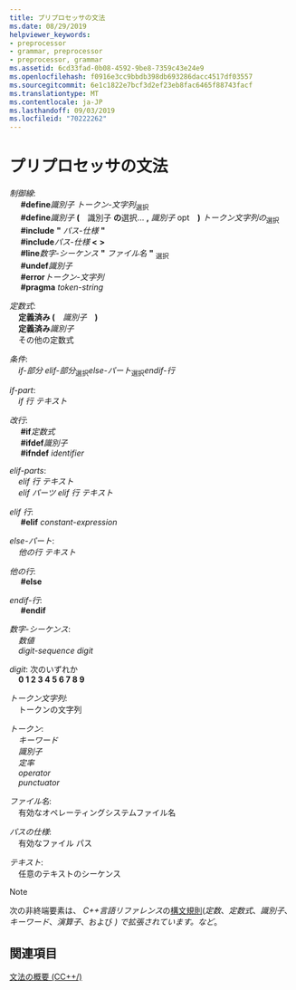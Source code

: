 ```yaml
---
title: プリプロセッサの文法
ms.date: 08/29/2019
helpviewer_keywords:
- preprocessor
- grammar, preprocessor
- preprocessor, grammar
ms.assetid: 6cd33fad-0b08-4592-9be8-7359c43e24e9
ms.openlocfilehash: f0916e3cc9bbdb398db693286dacc4517df03557
ms.sourcegitcommit: 6e1c1822e7bcf3d2ef23eb8fac6465f88743facf
ms.translationtype: MT
ms.contentlocale: ja-JP
ms.lasthandoff: 09/03/2019
ms.locfileid: "70222262"
---
```

# <a name="preprocessor-grammar"></a>プリプロセッサの文法

*制御線*: \
&nbsp;&nbsp;&nbsp;&nbsp; **#define***識別子* *トークン-文字列*<sub>選択</sub>\
&nbsp;&nbsp;&nbsp;&nbsp; **#define***識別子* **(** &#x2800;識別子&#x200B;<sub></sub> **の**選択... **,** *識別子*&#x200B; <sub></sub>opt&#x2800; **)** *トークン文字列の*<sub>選択</sub>\
&nbsp;&nbsp;&nbsp;&nbsp; **#include** **"** _パス-仕様_ **"** \
&nbsp;&nbsp;&nbsp;&nbsp; **#include**_パス-仕様_ **\<** **>** \
&nbsp;&nbsp;&nbsp;&nbsp; **#line***数字-シーケンス* **"** _ファイル名_ **"** &#x200B;<sub>選択</sub>  \
&nbsp;&nbsp;&nbsp;&nbsp; **#undef***識別子*\
&nbsp;&nbsp;&nbsp;&nbsp; **#error***トークン-文字列*\
&nbsp;&nbsp;&nbsp;&nbsp; **#pragma** *token-string*

*定数式*: \
&nbsp;&nbsp;&nbsp;&nbsp;**定義済み (** &#x2800;*識別子*&#x2800; **)** \
&nbsp;&nbsp;&nbsp;&nbsp;**定義済み***識別子*\
&nbsp;&nbsp;&nbsp;&nbsp;その他の定数式

*条件*: \
&nbsp;&nbsp;&nbsp;&nbsp;*if-部分* *elif-部分*<sub>選択</sub>*else-パート*<sub>選択</sub>*endif-行*

*if-part*: \
&nbsp;&nbsp;&nbsp;&nbsp;*if 行* *テキスト*

*改行*: \
&nbsp;&nbsp;&nbsp;&nbsp; **#if***定数式*\
&nbsp;&nbsp;&nbsp;&nbsp; **#ifdef***識別子*\
&nbsp;&nbsp;&nbsp;&nbsp; **#ifndef** *identifier*

*elif-parts*: \
&nbsp;&nbsp;&nbsp;&nbsp;*elif 行* *テキスト*\
&nbsp;&nbsp;&nbsp;&nbsp;*elif パーツ* *elif 行* *テキスト*

*elif 行*: \
&nbsp;&nbsp;&nbsp;&nbsp; **#elif** *constant-expression*

*else-パート*: \
&nbsp;&nbsp;&nbsp;&nbsp;*他の行* *テキスト*

*他の行*: \
&nbsp;&nbsp;&nbsp;&nbsp; **#else**

*endif-行*: \
&nbsp;&nbsp;&nbsp;&nbsp; **#endif**

*数字-シーケンス*: \
&nbsp;&nbsp;&nbsp;&nbsp;*数値*\
&nbsp;&nbsp;&nbsp;&nbsp;*digit-sequence* *digit*

*digit*: 次のいずれか \
&nbsp;&nbsp;&nbsp;&nbsp;**0 1 2 3 4 5 6 7 8 9**

*トークン文字列*: \
&nbsp;&nbsp;&nbsp;&nbsp;トークンの文字列

*トークン*: \
&nbsp;&nbsp;&nbsp;&nbsp;*キーワード*\
&nbsp;&nbsp;&nbsp;&nbsp;*識別子*\
&nbsp;&nbsp;&nbsp;&nbsp;*定率*\
&nbsp;&nbsp;&nbsp;&nbsp;*operator*\
&nbsp;&nbsp;&nbsp;&nbsp;*punctuator*

*ファイル名*: \
&nbsp;&nbsp;&nbsp;&nbsp;有効なオペレーティングシステムファイル名

*パスの仕様*: \
&nbsp;&nbsp;&nbsp;&nbsp;有効なファイル パス

*テキスト*: \
&nbsp;&nbsp;&nbsp;&nbsp;任意のテキストのシーケンス

> [!NOTE]
> 次の非終端要素は、  *C++言語リファレンス*の[構文規則](../cpp/lexical-conventions.md)(*定数*、*定数式*、*識別子*、*キーワード*、*演算子*、および *) で拡張されています。など*。

## <a name="see-also"></a>関連項目

[文法の概要 (CC++/)](../preprocessor/grammar-summary-c-cpp.md)
